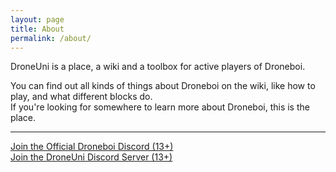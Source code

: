 ```yaml
---
layout: page
title: About
permalink: /about/
---
```


DroneUni is a place, a wiki and a toolbox for active players of Droneboi. 
 
You can find out all kinds of things about Droneboi on the wiki, like how to play, and what different blocks do.  
If you're looking for somewhere to learn more about Droneboi, this is the place.  

---

[Join the Official Droneboi Discord (13+)](https://discord.gg/bmfH8xTRjk)  
[Join the DroneUni Discord Server (13+)](https://discord.gg/fSC9CWBQwg)
